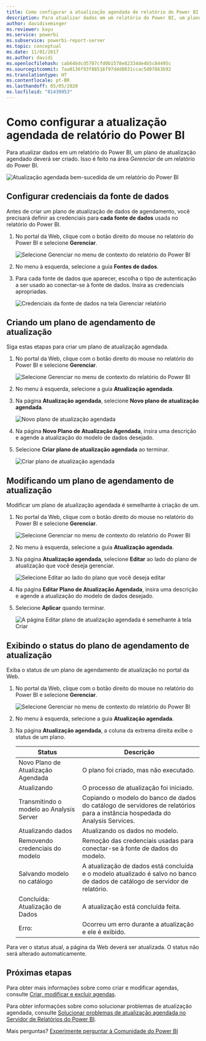```yaml
---
title: Como configurar a atualização agendada de relatório do Power BI
description: Para atualizar dados em um relatório do Power BI, um plano de atualização agendado deverá ser criado.
author: davidiseminger
ms.reviewer: kayu
ms.service: powerbi
ms.subservice: powerbi-report-server
ms.topic: conceptual
ms.date: 11/01/2017
ms.author: davidi
ms.openlocfilehash: cab64bdcd5707cfd0b1578e82334de4b5c84495c
ms.sourcegitcommit: 7aa0136f93f88516f97ddd8031ccac5d07863b92
ms.translationtype: HT
ms.contentlocale: pt-BR
ms.lasthandoff: 05/05/2020
ms.locfileid: "81439953"
---
```

# <a name="how-to-configure-power-bi-report-scheduled-refresh"></a>Como configurar a atualização agendada de relatório do Power BI
Para atualizar dados em um relatório do Power BI, um plano de atualização agendado deverá ser criado. Isso é feito na área *Gerenciar* de um relatório do Power BI.

![Atualização agendada bem-sucedida de um relatório do Power BI](media/configure-scheduled-refresh/scheduled-refresh-success.png)

## <a name="configure-data-source-credentials"></a>Configurar credenciais da fonte de dados
Antes de criar um plano de atualização de dados de agendamento, você precisará definir as credenciais para **cada fonte de dados** usada no relatório do Power BI.

1. No portal da Web, clique com o botão direito do mouse no relatório do Power BI e selecione **Gerenciar**.
   
    ![Selecione Gerenciar no menu de contexto do relatório do Power BI](media/configure-scheduled-refresh/manage-power-bi-report.png)
2. No menu à esquerda, selecione a guia **Fontes de dados**.
3. Para cada fonte de dados que aparecer, escolha o tipo de autenticação a ser usado ao conectar-se à fonte de dados. Insira as credenciais apropriadas.
   
    ![Credenciais da fonte de dados na tela Gerenciar relatório](media/configure-scheduled-refresh/data-source-credentials.png)

## <a name="creating-a-schedule-refresh-plan"></a>Criando um plano de agendamento de atualização
Siga estas etapas para criar um plano de atualização agendada.

1. No portal da Web, clique com o botão direito do mouse no relatório do Power BI e selecione **Gerenciar**.
   
    ![Selecione Gerenciar no menu de contexto do relatório do Power BI](media/configure-scheduled-refresh/manage-power-bi-report.png)
2. No menu à esquerda, selecione a guia **Atualização agendada**.
3. Na página **Atualização agendada**, selecione **Novo plano de atualização agendada**.
   
    ![Novo plano de atualização agendada](media/configure-scheduled-refresh/new-scheduled-refresh-plan.png)
4. Na página **Novo Plano de Atualização Agendada**, insira uma descrição e agende a atualização do modelo de dados desejado.
5. Selecione **Criar plano de atualização agendada** ao terminar.
   
    ![Criar plano de atualização agendada](media/configure-scheduled-refresh/create-scheduled-refresh-plan.png)

## <a name="modifying-a-schedule-refresh-plan"></a>Modificando um plano de agendamento de atualização
Modificar um plano de atualização agendada é semelhante à criação de um.

1. No portal da Web, clique com o botão direito do mouse no relatório do Power BI e selecione **Gerenciar**.
   
    ![Selecione Gerenciar no menu de contexto do relatório do Power BI](media/configure-scheduled-refresh/manage-power-bi-report.png)
2. No menu à esquerda, selecione a guia **Atualização agendada**.
3. Na página **Atualização agendada**, selecione **Editar** ao lado do plano de atualização que você deseja gerenciar.
   
    ![Selecione Editar ao lado do plano que você deseja editar](media/configure-scheduled-refresh/edit-scheduled-refresh-plan.png)
4. Na página **Editar Plano de Atualização Agendada**, insira uma descrição e agende a atualização do modelo de dados desejado.
5. Selecione **Aplicar** quando terminar.
   
    ![A página Editar plano de atualização agendada é semelhante à tela Criar](media/configure-scheduled-refresh/edit-scheduled-refresh-plan-page.png)

## <a name="viewing-the-status-of-schedule-refresh-plan"></a>Exibindo o status do plano de agendamento de atualização
Exiba o status de um plano de agendamento de atualização no portal da Web.

1. No portal da Web, clique com o botão direito do mouse no relatório do Power BI e selecione **Gerenciar**.
   
    ![Selecione Gerenciar no menu de contexto do relatório do Power BI](media/configure-scheduled-refresh/manage-power-bi-report.png)
2. No menu à esquerda, selecione a guia **Atualização agendada**.
3. Na página **Atualização agendada**, a coluna da extrema direita exibe o status de um plano.
   
   | **Status** | **Descrição** |
   | --- | --- |
   | Novo Plano de Atualização Agendada |O plano foi criado, mas não executado. |
   | Atualizando |O processo de atualização foi iniciado. |
   | Transmitindo o modelo ao Analysis Server |Copiando o modelo do banco de dados do catálogo de servidores de relatórios para a instância hospedada do Analysis Services. |
   | Atualizando dados |Atualizando os dados no modelo. |
   | Removendo credenciais do modelo |Remoção das credenciais usadas para conectar-se à fonte de dados do modelo. |
   | Salvando modelo no catálogo |A atualização de dados está concluída e o modelo atualizado é salvo no banco de dados de catálogo de servidor de relatório. |
   | Concluída: Atualização de Dados |A atualização está concluída feita. |
   | Erro: |Ocorreu um erro durante a atualização e ele é exibido. |

Para ver o status atual, a página da Web deverá ser atualizada. O status não será alterado automaticamente.

## <a name="next-steps"></a>Próximas etapas
Para obter mais informações sobre como criar e modificar agendas, consulte [Criar, modificar e excluir agendas](https://docs.microsoft.com/sql/reporting-services/subscriptions/create-modify-and-delete-schedules).

Para obter informações sobre como solucionar problemas de atualização agendada, consulte [Solucionar problemas de atualização agendada no Servidor de Relatórios do Power BI](scheduled-refresh-troubleshoot.md).

Mais perguntas? [Experimente perguntar à Comunidade do Power BI](https://community.powerbi.com/)

